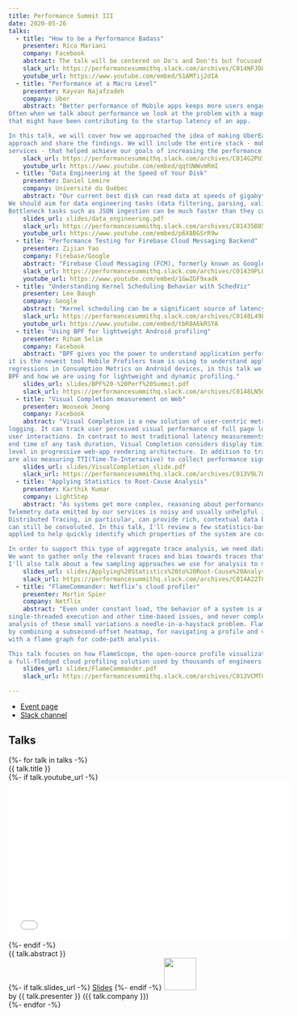 ```yaml
---
title: Performance Summit III
date: 2020-05-26
talks:
  - title: "How to be a Performance Badass"
    presenter: Rico Mariani
    company: Facebook
    abstract: The talk will be centered on Do's and Don'ts but focused on individuals and how to be successful in that world.
    slack_url: https://performancesummithq.slack.com/archives/C014NFJD8HF
    youtube_url: https://www.youtube.com/embed/51AMfij2dIA
  - title: "Performance at a Macro Level"
    presenter: Kayvan Najafzadeh
    company: Uber
    abstract: "Better performance of Mobile apps keeps more users engaged and results in achieving business goals.
Often when we talk about performance we look at the problem with a magnifying glass to find every little thing
that might have been contributing to the startup latency of an app. 

In this talk, we will cover how we approached the idea of making UberEats app more performant, created a phased
approach and share the findings. We will include the entire stack - mobile technologies and backend
services - that helped achieve our goals of increasing the performance."
    slack_url: https://performancesummithq.slack.com/archives/C014G2PU1L4
    youtube_url: https://www.youtube.com/embed/qqtUWWvmRmI
  - title: "Data Engineering at the Speed of Your Disk"
    presenter: Daniel Lemire
    company: Université du Québec
    abstract: "Our current best disk can read data at speeds of gigabytes per second; the best networks are even faster.
We should aim for data engineering tasks (data filtering, parsing, validation) to achieve similar high speeds.
Bottleneck tasks such as JSON ingestion can be much faster than they currently are."
    slides_url: slides/data_engineering.pdf
    slack_url: https://performancesummithq.slack.com/archives/C01435B85P0
    youtube_url: https://www.youtube.com/embed/p6X8BGSrR9w
  - title: "Performance Testing for Firebase Cloud Messaging Backend"
    presenter: Zijian Yao
    company: Firebase/Google
    abstract: "Firebase Cloud Messaging (FCM), formerly known as Google Cloud Messaging,  is a cross-platform messaging solution to send notification to client apps. Performance testing for the messaging backend is a challenging problem in different aspects like networking, authentication, etc. In this talk I will cover the challenges of and best practice applied to the FCM performance testing infrastructure and how FCM developers use it for different testing purposes."
    slack_url: https://performancesummithq.slack.com/archives/C01439PLQ30
    youtube_url: https://www.youtube.com/embed/1GwZGF9xadk
  - title: "Understanding Kernel Scheduling Behavior with SchedViz"
    presenter: Lee Baugh
    company: Google
    abstract: "Kernel scheduling can be a significant source of latency problems: when a thread isn't running, it can't service requests or do anything else. SchedViz is a newly-open-sourced tool that provides fine-grained visibility into kernel scheduling behavior, and, increasingly, into other kernel phenomena as well.  This talk will provide a brief walk-through of SchedViz, including how it works and what we used it for."
    slack_url: https://performancesummithq.slack.com/archives/C0148L49L5T
    youtube_url: https://www.youtube.com/embed/tbR8A6kRSYA
  - title: "Using BPF for lightweight Android profiling"
    presenter: Riham Selim
    company: Facebook
    abstract: "BPF gives you the power to understand application performance in ways that were not possible before,
it is the newest tool Mobile Profilers team is using to understand application performance and detect
regressions in Consumption Metrics on Android devices, in this talk we will discuss the powers of
BPF and how we are using for lightweight and dynamic profiling."
    slides_url: slides/BPF%20-%20Perf%20Summit.pdf
    slack_url: https://performancesummithq.slack.com/archives/C0148LN501K
  - title: "Visual Completion measurement on Web"
    presenter: Wooseok Jeong
    company: Facebook
    abstract: "Visual Completion is a new solution of user-centric metrics measurement for RUM (Real-User-Monitoring)
logging. It can track user perceived visual performance of full page loading, in-app navigations and
user interactions. In contrast to most traditional latency measurements like capturing just start and
end time of any task duration, Visual Completion considers display timing of elements at pixel count
level in progressive web-app rendering architecture. In addition to tracking visual performance, we
are also measuring TTI(Time-To-Interactive) to collect performance signals for app responsiveness."
    slides_url: slides/VisualCompletion_slide.pdf
    slack_url: https://performancesummithq.slack.com/archives/C013V9L7823
  - title: "Applying Statistics to Root-Cause Analysis"
    presenter: Karthik Kumar
    company: LightStep
    abstract: "As systems get more complex, reasoning about performance gets more difficult.
Telemetry data emitted by our services is noisy and usually unhelpful in stressful situations.
Distributed Tracing, in particular, can provide rich, contextual data but root-cause analysis
can still be convoluted. In this talk, I'll review a few statistics-based approaches we have
applied to help quickly identify which properties of the system are correlated with performance issues.

In order to support this type of aggregate trace analysis, we need data, but data isn't cheap.
We want to gather only the relevant traces and bias towards traces that have abnormal behavior.
I'll also talk about a few sampling approaches we use for analysis to minimize cost and overhead."
    slides_url: slides/Applying%20Statistics%20to%20Root-Cause%20Analysis.pdf
    slack_url: https://performancesummithq.slack.com/archives/C014A22TCSW
  - title: "FlameCommander: Netflix’s cloud profiler"
    presenter: Martin Spier
    company: Netflix
    abstract: "Even under constant load, the behavior of a system is affected by variance, perturbations,
single-threaded execution and other time-based issues, and never completely uniform, making the
analysis of these small variations a needle-in-a-haystack problem. FlameScope solved this problem
by combining a subsecond-offset heatmap, for navigating a profile and visualizing these perturbations,
with a flame graph for code-path analysis.

This talk focuses on how FlameScope, the open-source profile visualization tool, evolved into FlameCommander,
a full-fledged cloud profiling solution used by thousands of engineers at Netflix."
    slides_url: slides/FlameCommander.pdf
    slack_url: https://performancesummithq.slack.com/archives/C013VCMTGQ7

---
```


- [Event page](https://performancesummitiii.splashthat.com/)
- [Slack channel](https://performancesummithq.slack.com/archives/CU6748V8C)

## Talks

<div class="row row-cols-1 row-cols-sm-2 row-cols-md-4 mb-4">
{%- for talk in talks -%}
  <div class="card">
    <div class="card-header">{{ talk.title }}</div>
    <div class="card-body">
        {%- if talk.youtube_url -%}
          <div class="embed-responsive embed-responsive-16by9">
              <iframe
                  class="embed-responsive-item"
                  width="560"
                  height="315"
                  src="{{ talk.youtube_url | url }}"
                  frameborder="0"
                  allow="accelerometer; autoplay; encrypted-media; gyroscope; picture-in-picture"
                  allowfullscreen>
              </iframe>
          </div>
        {%- endif -%}
        <div class="card-text">{{ talk.abstract }}</div>
        {%- if talk.slides_url -%}
            <a href="{{ talk.slides_url | url }}">Slides</a>
        {%- endif -%}
        <a href="{{ talk.slack_url | url }}"><img width="64" src="https://cdn.brandfolder.io/5H442O3W/as/pl546j-7le8zk-199wkt/Slack_Mark.svg"></img></a>
    </div>
    <div class="card-footer">by {{ talk.presenter }} ({{ talk.company }})</div>
  </div>
{%- endfor -%}
</div>
